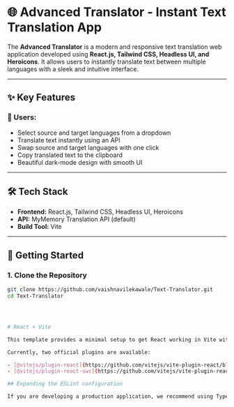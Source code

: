 # 🌐 Advanced Translator - Instant Text Translation App

The **Advanced Translator** is a modern and responsive text translation web application developed using **React.js, Tailwind CSS, Headless UI, and Heroicons**. It allows users to instantly translate text between multiple languages with a sleek and intuitive interface.

---

## ✨ Key Features

### 👤 Users:
- Select source and target languages from a dropdown
- Translate text instantly using an API
- Swap source and target languages with one click
- Copy translated text to the clipboard
- Beautiful dark-mode design with smooth UI

---

## 🛠️ Tech Stack

- **Frontend:** React.js, Tailwind CSS, Headless UI, Heroicons  
- **API:** MyMemory Translation API (default)  
- **Build Tool:** Vite  

---

## 🚀 Getting Started

### 1. Clone the Repository
```bash
git clone https://github.com/vaishnavilekawale/Text-Translator.git
cd Text-Translator




# React + Vite

This template provides a minimal setup to get React working in Vite with HMR and some ESLint rules.

Currently, two official plugins are available:

- [@vitejs/plugin-react](https://github.com/vitejs/vite-plugin-react/blob/main/packages/plugin-react) uses [Babel](https://babeljs.io/) for Fast Refresh
- [@vitejs/plugin-react-swc](https://github.com/vitejs/vite-plugin-react/blob/main/packages/plugin-react-swc) uses [SWC](https://swc.rs/) for Fast Refresh

## Expanding the ESLint configuration

If you are developing a production application, we recommend using TypeScript with type-aware lint rules enabled. Check out the [TS template](https://github.com/vitejs/vite/tree/main/packages/create-vite/template-react-ts) for information on how to integrate TypeScript and [`typescript-eslint`](https://typescript-eslint.io) in your project.
